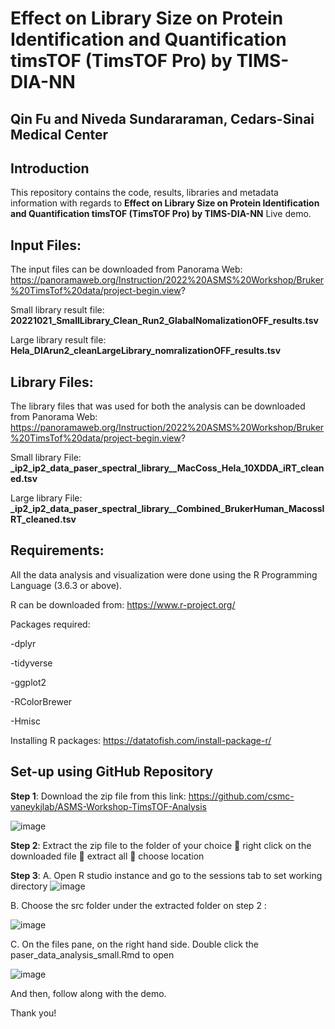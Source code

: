 # Effect on Library Size on Protein Identification and Quantification timsTOF (TimsTOF Pro) by TIMS-DIA-NN
  ## Qin Fu and Niveda Sundararaman, Cedars-Sinai Medical Center

## Introduction
This repository contains the code, results, libraries and metadata information with regards to **Effect on Library Size on Protein Identification and Quantification timsTOF (TimsTOF Pro) by TIMS-DIA-NN** Live demo. 

## Input Files: 
The input files can be downloaded from Panorama Web: https://panoramaweb.org/Instruction/2022%20ASMS%20Workshop/Bruker%20TimsTof%20data/project-begin.view? 

Small library result file: **20221021_SmallLibrary_Clean_Run2_GlabalNomalizationOFF_results.tsv**

Large library result file: **Hela_DIArun2_cleanLargeLibrary_nomralizationOFF_results.tsv**

## Library Files: 
The library files that was used for both the analysis can be downloaded from Panorama Web: https://panoramaweb.org/Instruction/2022%20ASMS%20Workshop/Bruker%20TimsTof%20data/project-begin.view?

Small library File: **_ip2_ip2_data_paser_spectral_library__MacCoss_Hela_10XDDA_iRT_cleaned.tsv**

Large library File: **_ip2_ip2_data_paser_spectral_library__Combined_BrukerHuman_MacossIRT_cleaned.tsv**

## Requirements:
All the data analysis and visualization were done using the R Programming Language (3.6.3 or above). 

R can be downloaded from: https://www.r-project.org/ 

Packages required: 

-dplyr

-tidyverse

-ggplot2

-RColorBrewer

-Hmisc

Installing R packages: https://datatofish.com/install-package-r/ 

## Set-up using GitHub Repository 

**Step 1**: Download the zip file from this link: https://github.com/csmc-vaneykjlab/ASMS-Workshop-TimsTOF-Analysis

![image](https://user-images.githubusercontent.com/32958585/200050513-17744389-460c-49e1-9143-581f402e2afd.png)


**Step 2**: Extract the zip file to the folder of your choice  right click on the downloaded file  extract all  choose location



**Step 3**: 
A.	Open R studio instance and go to the sessions tab to set working directory 
![image](https://user-images.githubusercontent.com/32958585/200050547-aa92e9ad-cb9c-4538-bf3c-a031005836c1.png)


B.	Choose the src folder under the extracted folder on step 2 :  

![image](https://user-images.githubusercontent.com/32958585/200050579-19983f10-3352-4b03-baa5-114388526aa6.png)

C.	On the files pane, on the right hand side. Double click the paser_data_analysis_small.Rmd to open 

![image](https://user-images.githubusercontent.com/32958585/200050606-4b4d806e-440b-4355-9f67-703ceb6a8bf1.png)

 

And then, follow along with the demo. 

Thank you!

